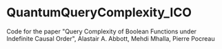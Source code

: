 # QuantumQueryComplexity_ICO
Code for the paper "Query Complexity of Boolean Functions under Indefinite Causal Order", Alastair A. Abbott, Mehdi Mhalla, Pierre Pocreau
